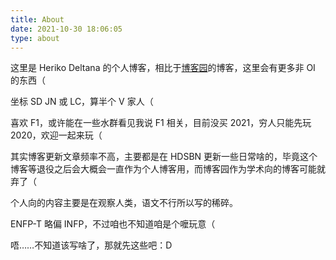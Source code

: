 ```yaml
---
title: About
date: 2021-10-30 18:06:05
type: about
---
```


这里是 Heriko Deltana 的个人博客，相比于[博客园](https://www.cnblogs.com/HRiver2)的博客，这里会有更多非 OI 的东西（

坐标 SD JN 或 LC，算半个 V 家人（

喜欢 F1，或许能在一些水群看见我说 F1 相关，目前没买 2021，穷人只能先玩 2020，欢迎一起来玩（

其实博客更新文章频率不高，主要都是在 HDSBN 更新一些日常啥的，毕竟这个博客等退役之后会大概会一直作为个人博客用，而博客园作为学术向的博客可能就弃了（

个人向的内容主要是在观察人类，语文不行所以写的稀碎。

ENFP-T 略偏 INFP，不过咱也不知道咱是个嚒玩意（

唔……不知道该写啥了，那就先这些吧：D